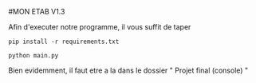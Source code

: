 #MON ETAB V1.3


Afin d'executer notre programme, il vous suffit de taper
    
    pip install -r requirements.txt

    python main.py

Bien evidemment, il faut etre a la dans le dossier " Projet final (console) "
